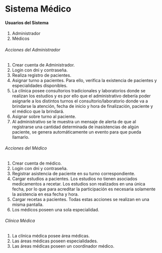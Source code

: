 # Sistema Médico
#### Usuarios del Sistema
1. Administrador
2. Médicos

###### Acciones del Administrador
1. Crear cuenta de Administrador.
2. Login con dni y contraseña.
3. Realiza registro de pacientes.
4. Asignar turno a pacientes. Para ello, verifica la existencia de pacientes y
especialidades disponibles.
5. La clínica posee consultorios tradicionales y laboratorios donde se realizan
los estudios y es por ello que el administrativo debería poder asignarle a los
distintos turnos el consultorio/laboratorio donde va a brindarse la atención,
fecha de inicio y hora de finalización, paciente y el médico que la brindará.
6. Asignar sobre turno al paciente.
7. Al administrativo se le muestra un mensaje de alerta de que al registrarse una cantidad determinada de inasistencias de algún
paciente, se genera automáticamente un evento para que pueda llamarlo.

###### Acciones del Médico

1. Crear cuenta de médico.
2. Login con dni y contraseña.
3. Registrar asistencia de paciente en su turno correspondiente.
4. Cargar estudios a pacientes. Los estudios no tienen asociados medicamentos a recetar. Los estudios son realizados en una única fecha, por lo que para acreditar la participación es necesaria solamente la asistencia en esa fecha y
hora.
5. Cargar recetas a pacientes. Todas estas acciones se realizan en una misma pantalla.
6. Los médicos poseen una sola especialidad.


###### Clínica Médica

1. La clínica médica posee área médicas.
2. Las áreas médicas poseen especialidades.
3. Las áreas médicas poseen un coordinador médico.

